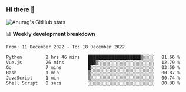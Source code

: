 ### Hi there 👋
![Anurag's GitHub stats](https://github-readme-stats.vercel.app/api?username=jami1024&show_icons=true&theme=radical)

📊 **Weekly development breakdown**
<!--START_SECTION:waka-->

```text
From: 11 December 2022 - To: 18 December 2022

Python         2 hrs 46 mins   ████████████████████▒░░░░   81.66 %
Vue.js         26 mins         ███▒░░░░░░░░░░░░░░░░░░░░░   12.79 %
Go             7 mins          █░░░░░░░░░░░░░░░░░░░░░░░░   03.50 %
Bash           1 min           ▒░░░░░░░░░░░░░░░░░░░░░░░░   00.87 %
JavaScript     1 min           ▒░░░░░░░░░░░░░░░░░░░░░░░░   00.74 %
Shell Script   0 secs          ░░░░░░░░░░░░░░░░░░░░░░░░░   00.38 %
```

<!--END_SECTION:waka-->
<!--
**jami1024/jami1024** is a ✨ _special_ ✨ repository because its `README.md` (this file) appears on your GitHub profile.

Here are some ideas to get you started:

- 🔭 I’m currently working on ...
- 🌱 I’m currently learning ...
- 👯 I’m looking to collaborate on ...
- 🤔 I’m looking for help with ...
- 💬 Ask me about ...
- 📫 How to reach me: ...
- 😄 Pronouns: ...
- ⚡ Fun fact: ...
-->
